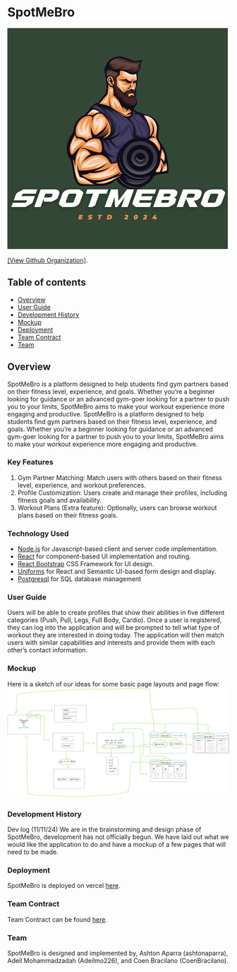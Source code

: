 # SpotMeBro
![](images/logo.png)

[[View Github Organization]](https://github.com/spot-me-bro).


## Table of contents
* [Overview](#overview)
* [User Guide](#user-guide)
* [Development History](#development-history)
* [Mockup](#mockup)
* [Deployment](#Deployment)
* [Team Contract](#team-contract)
* [Team](#team)

## Overview

SpotMeBro is a platform designed to help students find gym partners based on their fitness level, experience, and goals. Whether you’re a beginner looking for guidance or an advanced gym-goer looking for a partner to push you to your limits, SpotMeBro aims to make your workout experience more engaging and productive.
SpotMeBro is a platform designed to help students find gym partners based on their fitness level, experience, and goals. Whether you’re a beginner looking for guidance or an advanced gym-goer looking for a partner to push you to your limits, SpotMeBro aims to make your workout experience more engaging and productive.

### Key Features

1. Gym Partner Matching: Match users with others based on their fitness level, experience, and workout preferences.
2. Profile Customization: Users create and manage their profiles, including fitness goals and availability.
3. Workout Plans (Extra feature): Optionally, users can browse workout plans based on their fitness goals.


### Technology Used

* [Node.js](https://www.nodejs.com/) for Javascript-based client and server code implementation.
* [React](https://reactjs.org/) for component-based UI implementation and routing.
* [React Bootstrap](https://react-bootstrap.github.io/) CSS Framework for UI design.
* [Uniforms](https://uniforms.tools/) for React and Semantic UI-based form design and display.
* [Postgresql](https://www.postgresql.org/) for SQL database management

### User Guide
Users will be able to create profiles that show their abilities in five different categories (Push, Pull, Legs, Full Body, Cardio). Once a user is registered, they can log into the application and will be prompted to tell what type of workout they are interested in doing today. The application will then match users with similar capabilities and interests and provide them with each other’s contact information.

### Mockup
Here is a sketch of our ideas for some basic page layouts and page flow:
![](images/mockupfinal.png)

### Development History
Dev log (11/11/24)
We are in the brainstorming and design phase of SpotMeBro, development has not officially begun. We have laid out what we would like the application to do and have a mockup of a few pages that will need to be made.

### Deployment

SpotMeBro is deployed on vercel [here](https://spot-me-bro-nextjs-49w2lafmj-adeil-mohammadzadahs-projects.vercel.app/).

### Team Contract

Team Contract can be found [here](https://docs.google.com/document/d/1R3GT8Ti9fhLgFd88CLp2sHaLnCis-MX7W9F1UdYqiRk/edit?tab=t.0#heading=h.9odkc9kfj5rj).

### Team
SpotMeBro is designed and implemented by, Ashton Aparra (ashtonaparra), Adeil Mohammadzadah (Adeilmo226), and Coen Bracilano (CoenBracilano).
